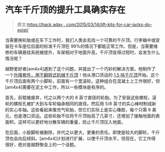 # 汽车千斤顶的提升工具确实存在

> 原文:[https://hack aday . com/2015/03/14/lift-kits-for-car-jacks-do-exist/](https://hackaday.com/2015/03/14/lift-kits-for-car-jacks-do-exist/)

当需要换轮胎或在车下工作时，我们人类会去找一个可靠的千斤顶。行李箱中或安装在卡车座位后面的标准千斤顶在 99%的情况下都能正常工作。但是，当需要维修的车辆悬挂系统被提升，车架相对于地面升高，千斤顶变得过短时，会发生什么情况呢？

越野爱好者[am4x4]遇到了这个问题，并提出了一个巧妙的解决方案。他制作了一个[升降套件，用于翻转式机械千斤顶](http://www.pirate4x4.com/forum/shop-tools/1370265-off-road-floor-jack-build.html)！他从港口货运的 [1.5 吨千斤顶](http://www.harborfreight.com/15-ton-compact-aluminum-racing-floor-jack-with-rapid-pump-69252.html)开始。这个千斤顶后面有两个小脚轮，前面有一个宽滚轮。这种组合在混凝土上工作很好，但[am4x4]需要在泥土中工作，所以一些模块是有序的。

首先，前辊被废弃，代之以两个大的 8 英寸直径的轮胎。为了安装这些螺栓，滚轮的螺栓孔被扩大到与车轮轴承相同的直径。然后用 5/8 英寸的实心棒材制成新的实心车轴。这些看起来像充气轮胎，但它们实际上是实心橡胶，每个只需 6 美元，也是港口货运。这些轮胎不仅将千斤顶抬高了几英寸，还增加了接触地面的表面积。这样可以更好地分散车辆的重量，防止千斤顶压入地面。

在后面，小股脚轮被删除，并代之以更大，更重的责任。即使是较大的脚轮，千斤顶也会向后倾斜。[am4x4]计划进行扩展，以使千斤顶水平，但现在，它工作得很好，绝对是越野聚会上的一个话题。